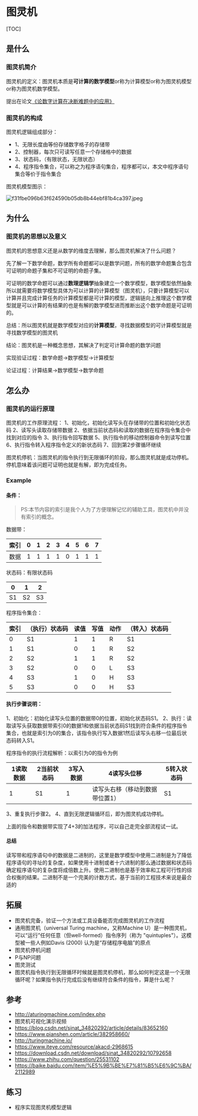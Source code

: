 # 图灵机
[TOC]

## 是什么
### 图灵机简介

图灵机的定义：图灵机本质是**可计算的数学模型**or称为计算模型or称为图灵机模型or称为图灵机数学模型。

提出在论文[《论数字计算在决断难题中的应用》](https://www.cs.virginia.edu/~robins/Turing_Paper_1936.pdf)

### 图灵机的构成
图灵机逻辑组成部分：
- 1、无限长度由等份存储数字格子的存储带
- 2、控制器，每次只可读写任意一个存储格中的数据
- 3、状态码，（有限状态，无限状态）
- 4、程序指令集合，可以称之为程序语句集合，程序都可以，本文中程序语句集合等价于指令集合

图灵机模型图示：

![f31fbe096b63f624590b05db8b44ebf81b4ca397.jpeg](https://i.loli.net/2020/11/30/ZWR3zshY8Gg1jIe.jpg)

## 为什么
### 图灵机的思想以及意义
图灵机的思想意义还是从数学的维度去理解，那么图灵机解决了什么问题？

先了解一下数学命题，数学所有命题都可以是数学问题，所有的数学命题集合包含可证明的命题子集和不可证明的命题子集。

可证明的数学命题可以通过**数理逻辑学**抽象建立一个数学模型，数学模型依然抽象所以就需要将数学模型具体为可以计算的计算模型（图灵机），只要计算模型可以计算并且完成计算任务的计算模型都是可计算的模型，逻辑链向上推理这个数学模型就是可以计算的有结果的也是有解的数学模型进而推断出这个数学命题是可证明的。

总结：所以图灵机就是数学模型对应的**计算模型**，寻找数据模型的可计算模型就是寻找数学模型的图灵机

结论：图灵机是一种概念思想，其解决了判定可计算命题的数学问题

实现验证过程：数学命题->数学模型->计算模型

论证过程：计算结果->数学模型->数学命题

## 怎么办
### 图灵机的运行原理
图灵机的工作原理流程：
1、初始化，初始化读写头在存储带的位置和初始化状态码
2、读写头读取存储带数据
2、依据当前状态码和读取的数据在程序指令集合中找到对应的指令
3、执行指令回写数据
5、执行指令的移动控制器命令到读写位置
6、执行指令转入程序指令定义的新状态码
7、回到第2步骤循环继续

图灵机停机：当图灵机的指令执行到无限循环的阶段，那么图灵机就是成功停机。停机意味着该问题可证明也就是有解，即为完成任务。

### Example
#### 条件：

> PS:本节内容的索引是我个人为了方便理解记忆的辅助工具，图灵机中并没有索引的概念。

数据带：

|索引| 0 | 1 | 2 | 3 | 4 | 5 | 6 | 7 |
|---|---|---|---|---|---|---|---|---|
|数据| 1 | 1 | 1 | 1 | 0 | 1 | 1 | 1 |

状态码：有限状态码

| 0 | 1 | 2 |
|---|---|---|
| S1 | S2 | S3 |

程序指令集合：

| 索引 | （执行）状态码 | 读值 | 写值 | 动作 | （转入）状态码 |
|---|---|---|---|---|---|
| 0 | S1 | 1 | 1 | R | S1 |
| 1 | S1 | 0 | 1 | R | S2 |
| 2 | S2 | 1 | 1 | R | S2 |
| 3 | S2 | 0 | 0 | L | S3 |
| 4 | S3 | 1 | 0 | H | S3 |
| 5 | S3 | 0 | 0 | H | S3 |

#### 执行步骤说明：

1、初始化：初始化读写头位置的数据带0的位置，初始化状态码S1。
2、执行：读取读写头获取数据带索引0的数据1和依据当前状态码S1找到符合条件的程序指令集合，也就是索引为0的集合，该指令执行写入数据1然后读写头右移一位最后状态码转入S1。

程序指令的执行流程解析：以索引为0的指令为例

| 1读取数据 | 2当前状态码 | 3写入数据 | 4读写头位移 | 5转入状态码 |
|---|---|---|---|---|
| 1 | S1 | 1 | 读写头右移（移动到数据带位置1） | S1 |
 
3、重复执行步骤2。
4、直到无限逻辑循环后，即为图灵机成功停机。

上面的指令和数据带实现了4+3的加法程序，可以自己走完全部流程试一试。


#### 总结
读写带和程序语句中的数据是二进制的，这里是数学模型中使用二进制是为了降低程序语句的寻址的复杂度，如果使用十进制或者十六进制的那么通过数据和状态码确定程序语句的复杂度将成倍数上升。使用二进制也是基于效率和工程可行性的综合权衡的结果。二进制不是一个完美的计数方式，基于当前的工程技术来说是最合适的

## 拓展
- 图灵机完备，验证一个方法或工具设备能否完成图灵机的工作流程
- 通用图灵机（universal Turing machine，又称Machine U）是一种图灵机，可以“运行”任何任意（但well-formed）指令序列（称为 "quintuples"）。这模型被一些人例如Davis (2000) 认为是“存储程序电脑”的原点
- 图灵机停机问题
- P与NP问题
- 图灵测试
- 图灵机指令执行到无限循环时候就是图灵机停机，那么如何判定这是一个无限循环呢？如果指令执行完成后没有继续符合条件的指令，算是什么呢？

## 参考
- http://aturingmachine.com/index.php
- 图灵机可视化演示视频
- https://blog.csdn.net/sinat_34820292/article/details/83652160
- https://www.pianshen.com/article/382958660/
- http://turingmachine.io/
- https://www.iteye.com/resource/akacd-2968615
- https://download.csdn.net/download/sinat_34820292/10792658
- https://www.zhihu.com/question/25531102
- https://baike.baidu.com/item/%E5%9B%BE%E7%81%B5%E6%9C%BA/2112989

## 练习
- 程序实现图灵机模型逻辑
